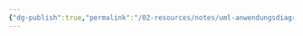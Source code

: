```yaml
---
{"dg-publish":true,"permalink":"/02-resources/notes/uml-anwendungsdiagramm/","tags":["empty"],"updated":"2024-11-06T18:04:12.000+01:00"}
---
```



